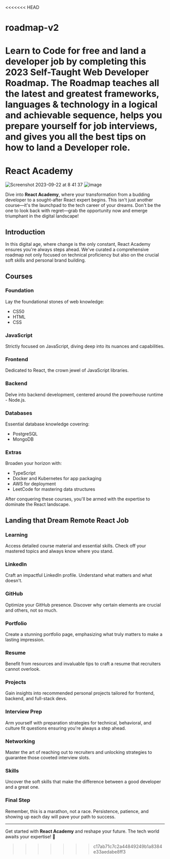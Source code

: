 <<<<<<< HEAD
# roadmap-v2

Learn to Code for free and land a developer job by completing this 2023 Self-Taught Web Developer Roadmap. The Roadmap teaches all the latest and greatest frameworks, languages & technology in a logical and achievable sequence, helps you prepare yourself for job interviews, and gives you all the best tips on how to land a Developer role.
=======
# React Academy 
![Screenshot 2023-09-22 at 8 41 37](https://github.com/szabolcsthedeveloper/React-Academy/assets/109295080/a5102a62-c123-40ed-bb5a-1c589e9b6fcb)
![image](https://github.com/szabolcsthedeveloper/React-Academy/assets/109295080/038d402e-e9c5-4700-9a25-04d5ed39ac71)


Dive into **React Academy**, where your transformation from a budding developer to a sought-after React expert begins. This isn't just another course—it's the launchpad to the tech career of your dreams. Don't be the one to look back with regret—grab the opportunity now and emerge triumphant in the digital landscape!

## Introduction

In this digital age, where change is the only constant, React Academy ensures you're always steps ahead. We've curated a comprehensive roadmap not only focused on technical proficiency but also on the crucial soft skills and personal brand building. 

## Courses

### Foundation
Lay the foundational stones of web knowledge:
- CS50
- HTML
- CSS

### JavaScript
Strictly focused on JavaScript, diving deep into its nuances and capabilities.

### Frontend
Dedicated to React, the crown jewel of JavaScript libraries.

### Backend
Delve into backend development, centered around the powerhouse runtime - Node.js.

### Databases
Essential database knowledge covering:
- PostgreSQL
- MongoDB

### Extras
Broaden your horizon with:
- TypeScript
- Docker and Kubernetes for app packaging
- AWS for deployment
- LeetCode for mastering data structures

After conquering these courses, you'll be armed with the expertise to dominate the React landscape.

## Landing that Dream Remote React Job

### Learning
Access detailed course material and essential skills. Check off your mastered topics and always know where you stand.

### LinkedIn
Craft an impactful LinkedIn profile. Understand what matters and what doesn't.

### GitHub
Optimize your GitHub presence. Discover why certain elements are crucial and others, not so much.

### Portfolio
Create a stunning portfolio page, emphasizing what truly matters to make a lasting impression.

### Resume
Benefit from resources and invaluable tips to craft a resume that recruiters cannot overlook.

### Projects
Gain insights into recommended personal projects tailored for frontend, backend, and full-stack devs.

### Interview Prep
Arm yourself with preparation strategies for technical, behavioral, and culture fit questions ensuring you're always a step ahead.

### Networking
Master the art of reaching out to recruiters and unlocking strategies to guarantee those coveted interview slots.

### Skills
Uncover the soft skills that make the difference between a good developer and a great one.

### Final Step
Remember, this is a marathon, not a race. Persistence, patience, and showing up each day will pave your path to success.

---

Get started with **React Academy** and reshape your future. The tech world awaits your expertise! 🌟
>>>>>>> c17ab71c7c2a44849249b1a8384e33aedabe8ff3
